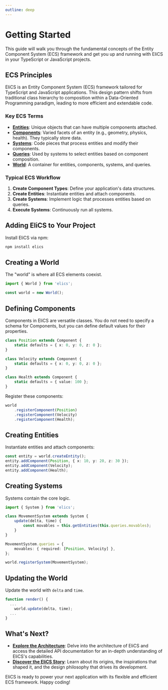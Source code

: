 ```yaml
---
outline: deep
---
```


# Getting Started

This guide will walk you through the fundamental concepts of the Entity Component System (ECS) framework and get you up and running with EliCS in your TypeScript or JavaScript projects.

## ECS Principles

EliCS is an Entity Component System (ECS) framework tailored for TypeScript and JavaScript applications. This design pattern shifts from traditional class hierarchy to composition within a Data-Oriented Programming paradigm, leading to more efficient and extendable code.

### Key ECS Terms

- [**Entities**](architecture/entity.md): Unique objects that can have multiple components attached.
- [**Components**](architecture/component.md): Varied facets of an entity (e.g., geometry, physics, health). They typically store data.
- [**Systems**](architecture/system.md): Code pieces that process entities and modify their components.
- [**Queries**](architecture/query.md): Used by systems to select entities based on component composition.
- [**World**](architecture/world.md): A container for entities, components, systems, and queries.

### Typical ECS Workflow

1. **Create Component Types**: Define your application's data structures.
2. **Create Entities**: Instantiate entities and attach components.
3. **Create Systems**: Implement logic that processes entities based on queries.
4. **Execute Systems**: Continuously run all systems.

## Adding EliCS to Your Project

Install EliCS via npm:

```bash
npm install elics
```

## Creating a World

The "world" is where all ECS elements coexist.

```typescript
import { World } from 'elics';

const world = new World();
```

## Defining Components

Components in EliCS are versatile classes. You do not need to specify a schema for Components, but you can define default values for their properties.

```typescript
class Position extends Component {
	static defaults = { x: 0, y: 0, z: 0 };
}

class Velocity extends Component {
	static defaults = { x: 0, y: 0, z: 0 };
}

class Health extends Component {
	static defaults = { value: 100 };
}
```

Register these components:

```typescript
world
	.registerComponent(Position)
	.registerComponent(Velocity)
	.registerComponent(Health);
```

## Creating Entities

Instantiate entities and attach components:

```typescript
const entity = world.createEntity();
entity.addComponent(Position, { x: 10, y: 20, z: 30 });
entity.addComponent(Velocity);
entity.addComponent(Health);
```

## Creating Systems

Systems contain the core logic.

```typescript
import { System } from 'elics';

class MovementSystem extends System {
	update(delta, time) {
		const movables = this.getEntities(this.queries.movables);
	}
}

MovementSystem.queries = {
	movables: { required: [Position, Velocity] },
};

world.registerSystem(MovementSystem);
```

## Updating the World

Update the world with `delta` and `time`.

```typescript
function render() {
  ...
	world.update(delta, time);
  ...
}
```

## What's Next?

- **[Explore the Architecture](architecture/overview.md)**: Delve into the architecture of EliCS and access the detailed API documentation for an in-depth understanding of EliCS's capabilities.
- **[Discover the EliCS Story](introduction.md)**: Learn about its origins, the inspirations that shaped it, and the design philosophy that drives its development.

EliCS is ready to power your next application with its flexible and efficient ECS framework. Happy coding!
